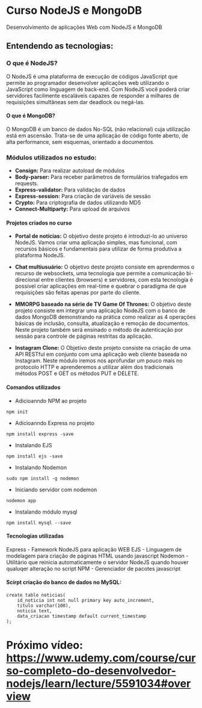 # Curso NodeJS e MongoDB

Desenvolvimento de aplicações Web com NodeJS e MongoDB

## Entendendo as tecnologias:

### O que é NodeJS?

O NodeJS é uma plataforma de execução de códigos JavaScript que permite ao programador desenvolver aplicações web utilizando o JavaScript como linguagem de back-end. Com NodeJS você poderá criar servidores facilmente escaláveis capazes de responder a milhares de requisições simultâneas sem dar deadlock ou negá-las.

#### O que é MongoDB?

O MongoDB é um banco de dados No-SQL (não relacional) cuja utilização está em ascensão. Trata-se de uma aplicação de código fonte aberto, de alta performance, sem esquemas, orientado a documentos.

### Módulos utilizados no estudo:

* **Consign:** Para realizar autoload de módulos
* **Body-parser:** Para receber parâmetros de formulários trafegados em requests.
* **Express-validator:** Para validação de dados
* **Express-session:** Para criação de variáveis de sessão
* **Crypto:** Para criptografia de dados utilizando MD5
* **Connect-Multiparty:** Para upload de arquivos


#### Projetos criados no curso

- **Portal de notícias:** O objetivo deste projeto é introduzi-lo ao universo NodeJS. Vamos criar uma aplicação simples, mas funcional, com recursos básicos e fundamentais para utilizar de forma produtiva a plataforma NodeJS.

- **Chat multiusuário:** O objetivo deste projeto consiste em aprendermos o recurso de websockets, uma tecnologia que permite a comunicação bi-direcional entre clientes (browsers) e servidores, com esta tecnologia é possível criar aplicações em real-time e quebrar o paradigma de que requisições são feitas apenas por parte do cliente.

- **MMORPG baseado na série de TV Game Of Thrones:** O objetivo deste projeto consiste em integrar uma aplicação NodeJS com o banco de dados MongoDB demonstrando na prática como realizar as 4 operações básicas de inclusão, consulta, atualização e remoção de documentos. Neste projeto também será ensinado o método de autenticação por sessão para controle de páginas restritas da aplicação.

- **Instagram Clone:** O Objetivo deste projeto consiste na criação de uma API RESTful em conjunto com uma aplicação web cliente baseada no Instagram. Neste módulo iremos nos aprofundar um pouco mais no protocolo HTTP e aprenderemos a utilizar além dos tradicionais métodos POST e GET os métodos PUT e DELETE.

#### Comandos utilizados
* Adicioanndo NPM ao projeto
```
npm init
```
* Adicioanndo Express no projeto
```
npm install express -save
```
* Instalando EJS
```
npm install ejs -save
```

* Instalando Nodemon
```
sudo npm install -g nodemon
```

* Iniciando servidor com nodemon
```
nodemon app
```

* Instalando módulo mysql
```
npm install mysql --save
```

#### Tecnologias utilizadas
Express - Famework NodeJS para aplicação WEB
EJS - Linguagem de modelagem para criação de páginas HTML usando javascript
Nodemon - Utilitário que reinicia automaticamente o servidor NodeJS quando houver qualuqer alteração no script
NPM - Gerenciador de pacotes javascript

#### Scirpt criação do banco de dados no MySQL:
```
create table noticias(
    id_noticia int not null primary key auto_increment,
    titulo varchar(100),
    noticia text, 
    data_criacao timestamp default current_timestamp
);
```

# Próximo vídeo: https://www.udemy.com/course/curso-completo-do-desenvolvedor-nodejs/learn/lecture/5591034#overview